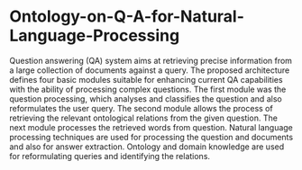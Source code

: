 # Ontology-on-Q-A-for-Natural-Language-Processing
Question answering (QA) system aims at retrieving precise information from a large collection of documents against a query. The proposed architecture defines four basic modules suitable for enhancing current QA capabilities with the ability of processing complex questions. The first module was the question processing, which analyses and classifies the question and also reformulates the user query. The second module allows the process of retrieving the relevant ontological relations from the given question. The next module processes the retrieved words from question. Natural language processing techniques are used for processing the question and documents and also for answer extraction. Ontology and domain knowledge are used for reformulating queries and identifying the relations. 
